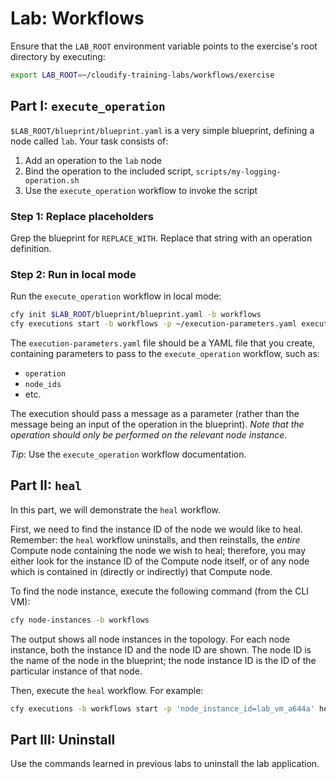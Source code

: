 # Lab: Workflows

Ensure that the `LAB_ROOT` environment variable points to the exercise's root directory by executing:

```bash
export LAB_ROOT=~/cloudify-training-labs/workflows/exercise
```

## Part I: `execute_operation`

`$LAB_ROOT/blueprint/blueprint.yaml` is a very simple blueprint, defining a node called `lab`.
Your task consists of:

1.  Add an operation to the `lab` node
2.  Bind the operation to the included script, `scripts/my-logging-operation.sh`
3.  Use the `execute_operation` workflow to invoke the script

### Step 1: Replace placeholders

Grep the blueprint for `REPLACE_WITH`. Replace that string with an operation definition.

### Step 2: Run in local mode

Run the `execute_operation` workflow in local mode:

```bash
cfy init $LAB_ROOT/blueprint/blueprint.yaml -b workflows
cfy executions start -b workflows -p ~/execution-parameters.yaml execute_operation
```

The `execution-parameters.yaml` file should be a YAML file that you create, containing parameters to pass to the `execute_operation` workflow, such as:

* `operation`
* `node_ids`
* etc.

The execution should pass a message as a parameter (rather than the message being an input of the operation in the blueprint). *Note that the operation should only be performed on the relevant node instance*.

_Tip_: Use the `execute_operation` workflow documentation.

## Part II: `heal`

In this part, we will demonstrate the `heal` workflow.

First, we need to find the instance ID of the node we would like to heal. Remember: the `heal` workflow uninstalls, and then reinstalls, the *entire* Compute node containing the node we wish to heal; therefore, you may either look for the instance ID of the Compute node itself, or of any node which is contained in (directly or indirectly) that Compute node.

To find the node instance, execute the following command (from the CLI VM):

```bash
cfy node-instances -b workflows
```

The output shows all node instances in the topology. For each node instance, both the instance ID and the node ID are shown. The node ID is the name of the
node in the blueprint; the node instance ID is the ID of the particular instance of that node.

Then, execute the `heal` workflow. For example:

```bash
cfy executions -b workflows start -p 'node_instance_id=lab_vm_a644a' heal
```

## Part III: Uninstall

Use the commands learned in previous labs to uninstall the lab application.
